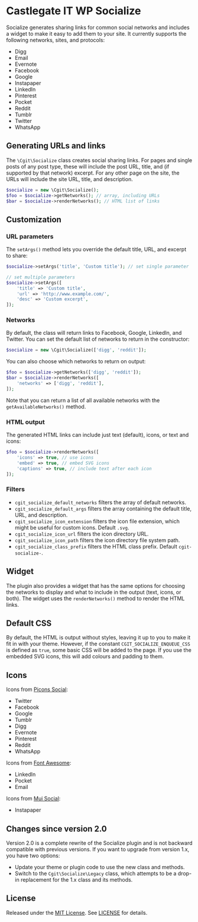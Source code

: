 # Castlegate IT WP Socialize

Socialize generates sharing links for common social networks and includes a widget to make it easy to add them to your site. It currently supports the following networks, sites, and protocols:

*   Digg
*   Email
*   Evernote
*   Facebook
*   Google
*   Instapaper
*   LinkedIn
*   Pinterest
*   Pocket
*   Reddit
*   Tumblr
*   Twitter
*   WhatsApp

## Generating URLs and links

The `\Cgit\Socialize` class creates social sharing links. For pages and single posts of any post type, these will include the post URL, title, and (if supported by that network) excerpt. For any other page on the site, the URLs will include the site URL, title, and description.

~~~ php
$socialize = new \Cgit\Socialize();
$foo = $socialize->getNetworks(); // array, including URLs
$bar = $socialize->renderNetworks(); // HTML list of links
~~~

## Customization

### URL parameters

The `setArgs()` method lets you override the default title, URL, and excerpt to share:

~~~ php
$socialize->setArgs('title', 'Custom title'); // set single parameter

// set multiple parameters
$socialize->setArgs([
    'title' => 'Custom title',
    'url' => 'http://www.example.com/',
    'desc' => 'Custom excerpt',
]);
~~~

### Networks

By default, the class will return links to Facebook, Google, LinkedIn, and Twitter. You can set the default list of networks to return in the constructor:

~~~ php
$socialize = new \Cgit\Socialize(['digg', 'reddit']);
~~~

You can also choose which networks to return on output:

~~~ php
$foo = $socialize->getNetworks(['digg', 'reddit']);
$bar = $socialize->renderNetworks([
    'networks' => ['digg', 'reddit'],
]);
~~~

Note that you can return a list of all available networks with the `getAvailableNetworks()` method.

### HTML output

The generated HTML links can include just text (default), icons, or text and icons:

~~~ php
$foo = $socialize->renderNetworks([
    'icons' => true, // use icons
    'embed' => true, // embed SVG icons
    'captions' => true, // include text after each icon
]);
~~~

### Filters

*   `cgit_socialize_default_networks` filters the array of default networks.
*   `cgit_socialize_default_args` filters the array containing the default title, URL, and description.
*   `cgit_socialize_icon_extension` filters the icon file extension, which might be useful for custom icons. Default `.svg`.
*   `cgit_socialize_icon_url` filters the icon directory URL.
*   `cgit_socialize_icon_path` filters the icon directory file system path.
*   `cgit_socialize_class_prefix` filters the HTML class prefix. Default `cgit-socialize-`.

## Widget

The plugin also provides a widget that has the same options for choosing the networks to display and what to include in the output (text, icons, or both). The widget uses the `renderNetworks()` method to render the HTML links.

## Default CSS

By default, the HTML is output without styles, leaving it up to you to make it fit in with your theme. However, if the constant `CGIT_SOCIALIZE_ENQUEUE_CSS` is defined as `true`, some basic CSS will be added to the page. If you use the embedded SVG icons, this will add colours and padding to them.

## Icons

Icons from [Picons Social](https://picons.me/):

*   Twitter
*   Facebook
*   Google
*   Tumblr
*   Digg
*   Evernote
*   Pinterest
*   Reddit
*   WhatsApp

Icons from [Font Awesome](http://fontawesome.io/):

*   LinkedIn
*   Pocket
*   Email

Icons from [Mui Social](http://linhpham.me/social/):

*   Instapaper

## Changes since version 2.0

Version 2.0 is a complete rewrite of the Socialize plugin and is not backward compatible with previous versions. If you want to upgrade from version 1.x, you have two options:

*   Update your theme or plugin code to use the new class and methods.
*   Switch to the `Cgit\Socialize\Legacy` class, which attempts to be a drop-in replacement for the 1.x class and its methods.

## License

Released under the [MIT License](https://opensource.org/licenses/MIT). See [LICENSE](LICENSE) for details.
